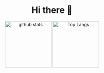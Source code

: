 <h1 align="center">Hi there 👋</h1>

<p align="center"> 
  <img alt="github stats" height="150px" src="https://github-readme-stats.vercel.app/api?username=u-massy&theme=onedark&show_icons=ture" />
  <img alt="Top Langs" height="150px" src="https://github-readme-stats.vercel.app/api/top-langs/?username=u-massy&layout=compact&show_icons=true&theme=onedark" />
</p>


<!--
**u-massy/u-massy** is a ✨ _special_ ✨ repository because its `README.md` (this file) appears on your GitHub profile.

Here are some ideas to get you started:

- 🔭 I’m currently working on ...
- 🌱 I’m currently learning ...
- 👯 I’m looking to collaborate on ...
- 🤔 I’m looking for help with ...
- 💬 Ask me about ...
- 📫 How to reach me: ...
- 😄 Pronouns: ...
- ⚡ Fun fact: ...
-->
